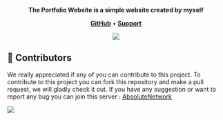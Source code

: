 <p align="center">
  <strong>The Portfolio Website is a simple website created by myself</strong>
  </p>

<p align="center">
    <a href="https://github.com/Xzeel/Portofolio-Website"><b>GitHub</b></a> •
    <a href="https://discord.gg/SnnbztmqyR"><b>Support</b></a>
</p>

<p align="center"> 
  <a href="https://discord.gg/SnnbztmqyR" target="_blank"> <img src="https://discordapp.com/api/guilds/1229380865167986718/widget.png?style=banner2"/> </a>
</p>

## 👥 Contributors
We really appreciated if any of you can contribute to this project. To contribute to this project you can fork this repository and make a pull request, we will gladly check it out. If you have any suggestion or want to report any bug you can join this server : [AbsoluteNetwork](https://discord.gg/SnnbztmqyR)

<a href="https://github.com/Xzeel/Portofolio-Website/graphs/contributors">
  <img src="https://contributors-img.web.app/image?repo=xzeel/portofolio-website" />
</a>
